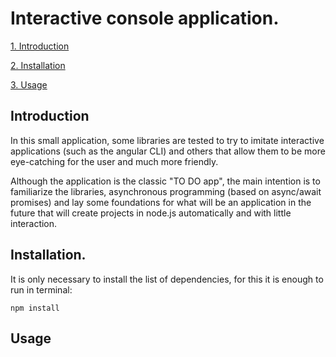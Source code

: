 # Interactive console application.

[1. Introduction](https://github.com/ScriptKiddie404/node01-todo-interactive-console.git#Introduction)

[2. Installation](https://github.com/ScriptKiddie404/node01-todo-interactive-console.git#Installation)

[3. Usage](https://github.com/ScriptKiddie404/node01-todo-interactive-console.git#Installation#Usage)

## Introduction

In this small application, some libraries are tested to try to imitate interactive applications (such as the angular CLI) and others that allow them to be more eye-catching for the user and much more friendly.

Although the application is the classic "TO DO app", the main intention is to familiarize the libraries, asynchronous programming (based on async/await promises) and lay some foundations for what will be an application in the future that will create projects in node.js automatically and with little interaction.

## Installation.

It is only necessary to install the list of dependencies, for this it is enough to run in terminal:

```
npm install
```

## Usage

